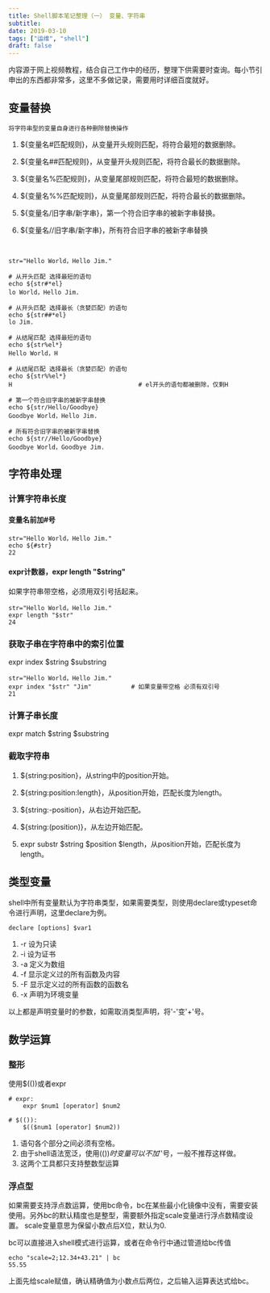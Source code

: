 ```yaml
---
title: Shell脚本笔记整理（一） 变量、字符串
subtitle: 
date: 2019-03-10
tags: ["运维", "shell"]
draft: false
---
```


内容源于网上视频教程，结合自己工作中的经历，整理下供需要时查询。每小节引申出的东西都非常多，这里不多做记录，需要用时详细百度就好。

<!--more-->

## 变量替换

```
将字符串型的变量自身进行各种删除替换操作
```

1. ${变量名#匹配规则}，从变量开头规则匹配，将符合最短的数据删除。

2. ${变量名##匹配规则}，从变量开头规则匹配，将符合最长的数据删除。
    
3. ${变量名%匹配规则}，从变量尾部规则匹配，将符合最短的数据删除。

4. ${变量名%%匹配规则}，从变量尾部规则匹配，将符合最长的数据删除。
    
5. ${变量名/旧字串/新字串}，第一个符合旧字串的被新字串替换。
    
6. ${变量名//旧字串/新字串}，所有符合旧字串的被新字串替换

```shell


str="Hello World，Hello Jim."

# 从开头匹配 选择最短的语句
echo ${str#*el}
lo World，Hello Jim.

# 从开头匹配 选择最长（贪婪匹配）的语句
echo ${str##*el}
lo Jim.

# 从结尾匹配 选择最短的语句
echo ${str%el*}
Hello World，H

# 从结尾匹配 选择最长（贪婪匹配）的语句
echo ${str%%el*}
H                                   # el开头的语句都被删除，仅剩H

# 第一个符合旧字串的被新字串替换
echo ${str/Hello/Goodbye}
Goodbye World，Hello Jim.

# 所有符合旧字串的被新字串替换
echo ${str//Hello/Goodbye}
Goodbye World，Goodbye Jim.
```

## 字符串处理

### 计算字符串长度

#### 变量名前加#号

```shell
str="Hello World，Hello Jim."
echo ${#str}
22
```

#### expr计数器，expr length "$string"

如果字符串带空格，必须用双引号括起来。

```shell
str="Hello World，Hello Jim."
expr length "$str"
24
```

### 获取子串在字符串中的索引位置

expr index $string $substring

```shell
str="Hello World，Hello Jim."
expr index "$str" "Jim"           # 如果变量带空格 必须有双引号
21
```

### 计算子串长度

expr match $string $substring

### 截取字符串

1. ${string:position}，从string中的position开始。

2. ${string:position:length}，从position开始，匹配长度为length。

3. ${string:-position}，从右边开始匹配。

4. ${string:(position)}，从左边开始匹配。

5. expr substr $string $position $length，从position开始，匹配长度为length。


## 类型变量

shell中所有变量默认为字符串类型，如果需要类型，则使用declare或typeset命令进行声明，这里declare为例。

```
declare [options] $var1
```

1. -r 设为只读
2. -i 设为证书
3. -a 定义为数组
4. -f 显示定义过的所有函数及内容
5. -F 显示定义过的所有函数的函数名
6. -x 声明为环境变量

以上都是声明变量时的参数，如需取消类型声明，将'-'变'+'号。

## 数学运算
### 整形

使用$(())或者expr

```shell
# expr:
    expr $num1 [operator] $num2

# $(()):
    $(($num1 [operator] $num2))
```

1. 语句各个部分之间必须有空格。
2. 由于shell语法宽泛，使用$(())时变量可以不加'$'号，一般不推荐这样做。
3. 这两个工具都只支持整数型运算

### 浮点型

如果需要支持浮点数运算，使用bc命令，bc在某些最小化镜像中没有，需要安装使用。另外bc的默认精度也是整型，需要额外指定scale变量进行浮点数精度设置。
scale变量意思为保留小数点后X位，默认为0.

bc可以直接进入shell模式进行运算，或者在命令行中通过管道给bc传值

```shell
echo "scale=2;12.34+43.21" | bc
55.55
```

上面先给scale赋值，确认精确值为小数点后两位，之后输入运算表达式给bc。